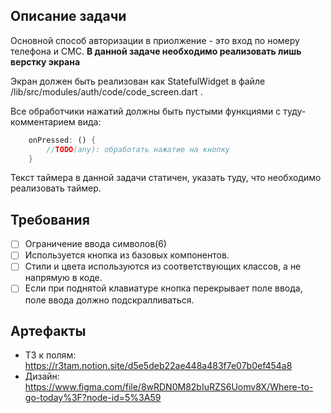 ## Описание задачи

Основной способ авторизации в приолжение - это вход по номеру телефона и СМС.
**В данной задаче необходимо реализовать лишь верстку экрана**

Экран должен быть реализован как StatefulWidget в файле /lib/src/modules/auth/code/code_screen.dart .

Все обработчики нажатий должны быть пустыми функциями с туду-комментарием вида:
```dart
    onPressed: () {
        //TODO(any): обработать нажатие на кнопку 
    }
```
Текст таймера в данной задачи статичен, указать туду, что необходимо реализовать таймер.

## Требования

* [ ] Ограничение ввода символов(6)
* [ ] Используется кнопка из базовых компонентов.
* [ ] Стили и цвета используются из соответствующих классов, а не напрямую в коде.
* [ ] Если при поднятой клавиатуре кнопка перекрывает поле ввода, поле ввода должно подскралливаться.

## Артефакты

- ТЗ к полям: https://r3tam.notion.site/d5e5deb22ae448a483f7e07b0ef454a8
- Дизайн: https://www.figma.com/file/8wRDN0M82bIuRZS6Uomv8X/Where-to-go-today%3F?node-id=5%3A59

 